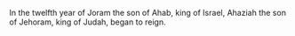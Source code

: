 In the twelfth year of Joram the son of Ahab, king of Israel, Ahaziah the son of Jehoram, king of Judah, began to reign.
